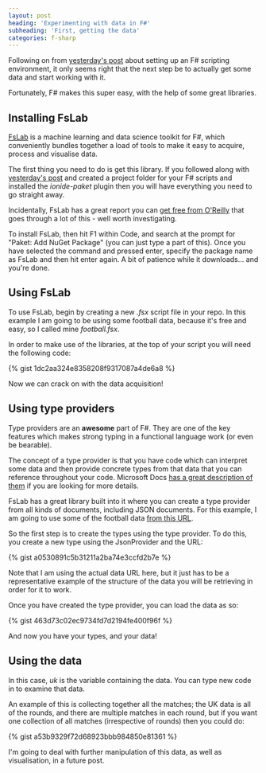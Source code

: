 ```yaml
---
layout: post
heading: 'Experimenting with data in F#'
subheading: 'First, getting the data'
categories: f-sharp
---
```


Following on from [yesterday's post](/on-engineering/f-sharp/getting-started-with-f-sharp-scripting/) about setting up an F# scripting environment, it only seems right that the next step be to actually get some data and start working with it.

Fortunately, F# makes this super easy, with the help of some great libraries.

## Installing FsLab

[FsLab](https://fslab.org/) is a machine learning and data science toolkit for F#, which conveniently bundles together a load of tools to make it easy to acquire, process and visualise data.

The first thing you need to do is get this library. If you followed along with [yesterday's post](/on-engineering/f-sharp/getting-started-with-f-sharp-scripting/) and created a project folder for your F# scripts and installed the *ionide-paket* plugin then you will have everything you need to go straight away.

Incidentally, FsLab has a great report you can [get free from O'Reilly](http://www.oreilly.com/programming/free/analyzing-visualizing-data-f-sharp.csp) that goes through a lot of this - well worth investigating.

To install FsLab, then hit F1 within Code, and search at the prompt for "Paket: Add NuGet Package" (you can just type a part of this). Once you have selected the command and pressed enter, specify the package name as FsLab and then hit enter again. A bit of patience while it downloads... and you're done.

## Using FsLab

To use FsLab, begin by creating a new *.fsx* script file in your repo. In this example I am going to be using some football data, because it's free and easy, so I called mine *football.fsx*.

In order to make use of the libraries, at the top of your script you will need the following code:

{% gist 1dc2aa324e8358208f9317087a4de6a8 %}

Now we can crack on with the data acquisition!

## Using type providers

Type providers are an **awesome** part of F#. They are one of the key features which makes strong typing in a functional language work (or even be bearable).

The concept of a type provider is that you have code which can interpret some data and then provide concrete types from that data that you can reference throughout your code. Microsoft Docs [has a great description of them](https://docs.microsoft.com/en-us/dotnet/articles/fsharp/tutorials/type-providers/) if you are looking for more details.

FsLab has a great library built into it where you can create a type provider from all kinds of documents, including JSON documents. For this example, I am going to use some of the football data [from this URL](https://raw.githubusercontent.com/opendatajson/football.json/master/2016-17/en.1.json).

So the first step is to create the types using the type provider. To do this, you create a new type using the JsonProvider and the URL:

{% gist a0530891c5b31211a2ba74e3ccfd2b7e %}

Note that I am using the actual data URL here, but it just has to be a representative example of the structure of the data you will be retrieving in order for it to work.

Once you have created the type provider, you can load the data as so:

{% gist 463d73c02ec9734fd7d2194fe400f96f %}

And now you have your types, and your data!

## Using the data

In this case, *uk* is the variable containing the data. You can type new code in to examine that data.

An example of this is collecting together all the matches; the UK data is all of the rounds, and there are multiple matches in each round, but if you want one collection of all matches (irrespective of rounds) then you could do:

{% gist a53b9329f72d68923bbb984850e81361 %}

I'm going to deal with further manipulation of this data, as well as visualisation, in a future post.
